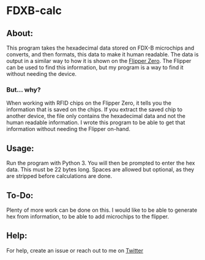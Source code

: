 # FDXB-calc
## About:
This program takes the hexadecimal data stored on FDX-B microchips and converts, and then formats, this data to make it human readable. The data is output in a similar way to how it is shown on the [Flipper Zero](https://flipperzero.one). The Flipper can be used to find this information, but my program is a way to find it without needing the device.

### But... why?
When working with RFID chips on the Flipper Zero, it tells you the information that is saved on the chips. If you extract the saved chip to another device, the file only contains the hexadecimal data and not the human readable information. I wrote this program to be able to get that information without needing the Flipper on-hand.

## Usage:
Run the program with Python 3. You will then be prompted to enter the hex data. This must be 22 bytes long. Spaces are allowed but optional, as they are stripped before calculations are done.

## To-Do:
Plenty of more work can be done on this. I would like to be able to generate hex from information, to be able to add microchips to the flipper.

## Help:
For help, create an issue or reach out to me on [Twitter](https://twitter.com/undedinside)
